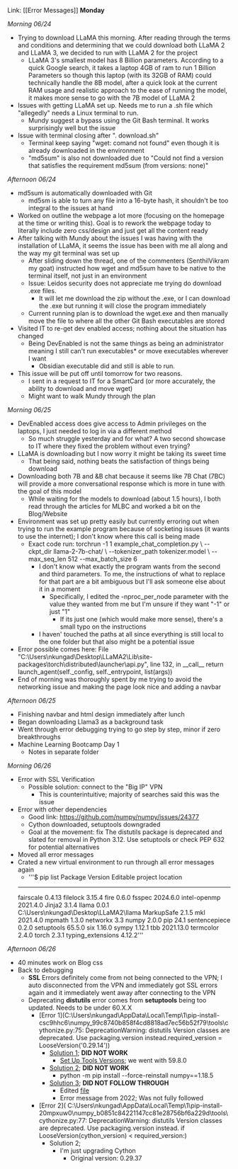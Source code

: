 Link: [[Error Messages]]
**Monday**

_Morning 06/24_
- Trying to download LLaMA this morning. After reading through the terms and conditions and determining that we  could download both LLaMA 2 and LLaMA 3, we decided to run with LLaMA 2 for the project
	- LLaMA 3's smallest model has 8 Billion parameters. According to a quick Google search, it takes a laptop 4GB of ram to run 1 Billion Parameters so though this laptop (with its 32GB of RAM) could technically handle the 8B model, after a quick look at the current RAM usage and realistic approach to the ease of running the model, it makes more sense to go with the 7B model of LLaMA 2
- Issues with getting LLaMA set up. Needs me to run a .sh file which "allegedly" needs a Linux terminal to run. 
	- Mundy suggest a bypass using the Git Bash terminal. It works surprisingly well but the issue 
- Issue with terminal closing after ". download.sh" 
	- Terminal keep saying "wget: comand not found" even though it is already downloaded in the environment
	- "md5sum" is also not downloaded due to "Could not find a version that satisfies the requirement md5sum (from versions: none)"

_Afternoon 06/24_
- md5sum is automatically downloaded with Git
	- md5sm is able to turn any file into a 16-byte hash, it shouldn't be too integral to the issues at hand
- Worked on outline the webpage a lot more (focusing on the homepage at the time or writing this). Goal is to rework the webpage today to literally include zero css/design and just get all the content ready
- After talking with Mundy about the issues I was having with the installation of LLaMA, it seems the issue has been with me all along and the way my git terminal was set up
	- After sliding down the thread, one of the commenters (SenthilVikram my goat) instructed how wget and md5sum have to be native to the terminal itself, not just in an environment
	- Issue: Leidos security does not appreciate me trying do download .exe files. 
		- It will let me download the zip without the .exe, or I can download the .exe but running it will close the program immediately 
	- Current running plan is to download the wget.exe and then manually move the file to where all the other Git Bash executables are stored
- Visited IT to re-get dev enabled access; nothing about the situation has changed
	- Being DevEnabled is not the same things as being an administrator meaning I still can't run executables* or move executables wherever I want 
		- Obsidian executable did and still is able to run. 
- This issue will be put off until tomorrow for two reasons. 
	- I sent in a request to IT for a SmartCard (or more accurately, the ability to download and move wget)
	- Might want to walk Mundy through the plan

_Morning 06/25_
- DevEnabled access does give access to Admin privileges on the laptops, I just needed to log in via a different method
	- So much struggle yesterday and for what? A two second showcase to IT where they fixed the problem without even trying? 
- LLaMA is downloading but I now worry it might be taking its sweet time
	- That being said, nothing beats the satisfaction of things being download
- Downloading both 7B and &B chat because it seems like 7B Chat (7BC) will provide a more conversational response which is more in tune with the goal of this model
	- While waiting for the models to download (about 1.5 hours), I both read through the articles for MLBC and worked a bit on the Blog/Website
- Environment was set up pretty easily but currently erroring out when trying to run the example program because of socketing issues (it wants to use the internet); I don't know where this call is being made
	- Exact code run: torchrun -1 1 example_chat_completion.py \ --ckpt_dir llama-2-7b-chat/ \ --tokenizer_path tokenizer.model \ --max_seq_len 512 --max_batch_size 6
		- I don't know what exactly the program wants from the second and third parameters. To me, the instructions of what to replace for that part are a bit ambiguous but I'll ask someone else about it in a moment
			- Specifically, I edited the -nproc_per_node parameter with the value they wanted from me but I'm unsure if they want "-1" or just "1"
				- If its just one (which would make more sense), there's a small typo on the instructions 
		- I haven' touched the paths at all since everything is still local to the one folder but that also might be a potential issue
- Error possible comes here:  File "C:\Users\nkungad\Desktop\LLaMA2\Lib\site-packages\torch\distributed\launcher\api.py", line 132, in \_\_call__ return launch_agent(self._config, self._entrypoint, list(args))
- End of morning was thoroughly spent by me trying to avoid the networking issue and making the page look nice and adding a navbar

_Afternoon 06/25_
- Finishing navbar and html design immediately after lunch
- Began downloading Llama3 as a background task
- Went through error debugging trying to go step by step, minor if zero breakthroughs
- Machine Learning Bootcamp Day 1
	- Notes in separate folder

_Morning 06/26_
- Error with SSL Verification
	- Possible solution: connect to the "Big IP" VPN
		- This is counterintuitive; majority of searches said this was the issue
- Error with other dependencies
	- Good link: https://github.com/numpy/numpy/issues/24377
	- Cython downloaded, setuptools downgraded
	- Goal at the movement: fix The distutils package is deprecated and slated for removal in Python 3.12. Use setuptools or check PEP 632 for potential alternatives
- Moved all error messages 
- Crated a new virtual environment to run through all error messages again
	- '''$ pip list
	Package           Version   Editable project location
	----------------- --------- -------------------------------------
	fairscale         0.4.13
	filelock          3.15.4
	fire              0.6.0
	fsspec            2024.6.0
	intel-openmp      2021.4.0
	Jinja2            3.1.4
	llama             0.0.1     C:\Users\nkungad\Desktop\LLaMA2\llama
	MarkupSafe        2.1.5
	mkl               2021.4.0
	mpmath            1.3.0
	networkx          3.3
	numpy             2.0.0
	pip               24.1
	sentencepiece     0.2.0
	setuptools        65.5.0
	six               1.16.0
	sympy             1.12.1
	tbb               2021.13.0
	termcolor         2.4.0
	torch             2.3.1
	typing_extensions 4.12.2'''

_Afternoon 06/26_
- 40 minutes work on Blog css
- Back to debugging
	- **SSL** Errors definitely come from not being connected to the VPN; I auto disconnected from the VPN and immediately got SSL errors again and it immediately went away after connecting to the VPN
	- Deprecating **distutils** error comes from **setuptools** being too updated. Needs to be under 60.X.X 
		- [Error 1](C:\Users\nkungad\AppData\Local\Temp\1\pip-install-csc9hhc6\numpy_99c8740b858f4cd8818ad7ec56b52f79\tools\cythonize.py:75: DeprecationWarning: distutils Version classes are deprecated. Use packaging.version instead.required_version = LooseVersion('0.29.14'))
			- [Solution 1](https://stackoverflow.com/questions/71666214/deprecation-warnings-distutils-and-netcdf-file); **DID NOT WORK**
				- [Set Up Tools Versions](https://pypi.org/project/setuptools/#history); we went with 59.8.0
			- [Solution 2](https://stackoverflow.com/questions/74928500/python-module-install-error-when-i-tried-to-pip-numpy); **DID NOT WORK**
				- python -m pip install --force-reinstall numpy==1.18.5
			- [Solution 3](https://github.com/pytorch/pytorch/issues/84712); **DID NOT FOLLOW THROUGH**
				- Edited [file](C:\Users\nkungad\Desktop\LLaMA2\Lib\site-packages\torch\utils\tensorboard\__init__.py)
				- Error message from 2022; Was not fully followed
		- [Error 2](  C:\Users\nkungad\AppData\Local\Temp\1\pip-install-20mpxuw0\numpy_b0851c84221147cc81e28756bf6a229d\tools\cythonize.py:77: DeprecationWarning: distutils Version classes are deprecated. Use packaging.version instead.    if LooseVersion(cython_version) < required_version:)
			- Solution 2;
				- I'm just upgrading Cython
					- Original version: 0.29.37